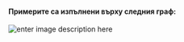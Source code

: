 
#### Примерите са изпълнени върху следния граф:

![enter image description here](https://i.ibb.co/NxyJKfH/Fig-11.jpg)
